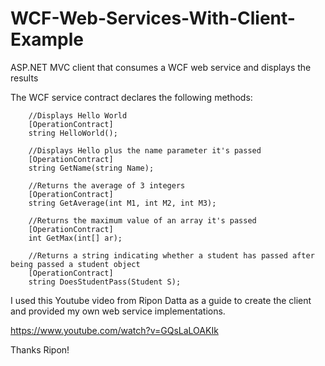 # WCF-Web-Services-With-Client-Example
ASP.NET MVC client that consumes a WCF web service and displays the results

The WCF service contract declares the following methods:

        //Displays Hello World
        [OperationContract]
        string HelloWorld();

        //Displays Hello plus the name parameter it's passed
        [OperationContract]
        string GetName(string Name);

        //Returns the average of 3 integers
        [OperationContract]
        string GetAverage(int M1, int M2, int M3);
        
        //Returns the maximum value of an array it's passed
        [OperationContract]
        int GetMax(int[] ar);

        //Returns a string indicating whether a student has passed after being passed a student object
        [OperationContract]
        string DoesStudentPass(Student S);

I used this Youtube video from Ripon Datta as a guide to create the client and provided my own web service implementations.

https://www.youtube.com/watch?v=GQsLaLOAKIk

Thanks Ripon!
